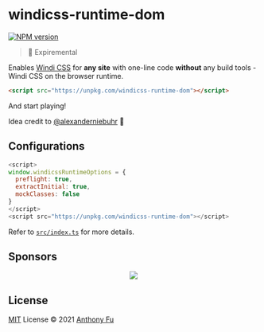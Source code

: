 # windicss-runtime-dom

[![NPM version](https://img.shields.io/npm/v/windicss-runtime-dom?color=a1b858&label=)](https://www.npmjs.com/package/windicss-runtime-dom)

> 🧪 Expiremental

Enables [Windi CSS](https://github.com/windicss/windicss) for **any site** with one-line code **without** any build tools - Windi CSS on the browser runtime.

```html
<script src="https://unpkg.com/windicss-runtime-dom"></script>
```

And start playing!

Idea credit to [@alexanderniebuhr](https://github.com/alexanderniebuhr) 🙌

## Configurations

```js
<script>
window.windicssRuntimeOptions = {
  preflight: true,
  extractInitial: true,
  mockClasses: false
}
</script>
<script src="https://unpkg.com/windicss-runtime-dom"></script>
```

Refer to [`src/index.ts`](./src/index.ts) for more details.

## Sponsors

<p align="center">
  <a href="https://cdn.jsdelivr.net/gh/antfu/static/sponsors.svg">
    <img src='https://cdn.jsdelivr.net/gh/antfu/static/sponsors.svg'/>
  </a>
</p>

## License

[MIT](./LICENSE) License © 2021 [Anthony Fu](https://github.com/antfu)

